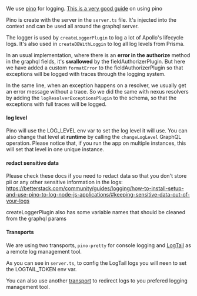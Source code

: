 We use [pino](https://getpino.io/#/) for logging. [This is a very good guide](https://betterstack.com/community/guides/logging/how-to-install-setup-and-use-pino-to-log-node-js-applications/#getting-started-with-pino) on using pino

Pino is create with the server in the `server.ts` file. It's injected into the context and can be used all around the graphql server. 

The logger is used by `createLoggerPlugin` to log a lot of Apollo's lifecycle logs. It's also used in `createDBWithLoggin` to log all log levels from Prisma. 


In an usual implementation, where there is an **error in the authorize** method in the graphql fields, it's **swallowed** by the fieldAuthorizerPlugin. But here we have added a custom `formatError` to the fieldAuthorizerPlugin so that exceptions will be logged with traces through the logging system. 

In the same line, when an exception happens on a resolver, we usually get an error message without a trace. So we did the same with nexus resolvers by adding the `logResolverExceptionsPlugin` to the schema, so that the exceptions with full traces will be logged. 

#### log level

Pino will use the LOG_LEVEL env var to set the log level it will use. 
You can also change that level at **runtime** by calling the `changeLogLevel` GraphQL operation. Please notice that, if you run the app on multiple instances, this will set that level in one unique instance. 

#### redact sensitive data

Please check these docs if you need to redact data so that you don't store pii or any other sensitive information in the logs: 
https://betterstack.com/community/guides/logging/how-to-install-setup-and-use-pino-to-log-node-js-applications/#keeping-sensitive-data-out-of-your-logs


createLoggerPlugin also has some variable names that should be cleaned from the graphql params

#### Transports

We are using two transports, `pino-pretty` for console logging and  [LogTail](https://betterstack.com/logtail) as a remote log management tool. 

As you can see in `server.ts`, to config the LogTail logs you will neen to set the LOGTAIL_TOKEN env var. 

You can also use another [transport](https://github.com/pinojs/pino/blob/master/docs/transports.md) to redirect logs to you prefered logging management tool. 